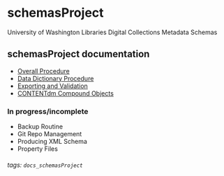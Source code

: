 # schemasProject
University of Washington Libraries Digital Collections Metadata Schemas

## schemasProject documentation
- [Overall Procedure](https://github.com/UniverityOfWashingtonLibrariesSchemas/schemasProject/blob/master/procedures/overallProcedure.md)
- [Data Dictionary Procedure](https://github.com/UniverityOfWashingtonLibrariesSchemas/schemasProject/blob/master/procedures/ddProcedure.md)
- [Exporting and Validation](https://github.com/UniverityOfWashingtonLibrariesSchemas/schemasProject/blob/master/procedures/exportValidate.md)
- [CONTENTdm Compound Objects](https://github.com/UniverityOfWashingtonLibrariesSchemas/schemasProject/blob/master/procedures/cdmCompoundObjects.md)

### In progress/incomplete
- Backup Routine
- Git Repo Management
- Producing XML Schema
- Property Files

###### tags: `docs_schemasProject`
